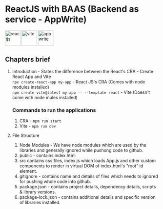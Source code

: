 # ReactJS with BAAS (Backend as service - AppWrite)
<img width="50" alt="reactjs" src="https://github.com/user-attachments/assets/a7937a92-5443-4bf2-aa5e-e4cc158ca550" />
<img width="50" alt="vite" src="https://github.com/user-attachments/assets/fdadc46a-36b4-4ed8-8bc8-2d313f0aa6e8" />
<img width="50" alt="appwrite" src="https://github.com/user-attachments/assets/cdc4bbb7-add9-4c24-a089-0020dc7a133b" />


## Chapters brief

1. Introduction - States the difference between the React's CRA - Create React App and Vite<br>
  ``npx create-react-app my-app`` - React JS's CRA (Comes with node modules installed)<br>
  ``npm create vite@latest my-app -- --template react`` - Vite (Doesn't come with node mules installed)

    ### Commands to run the applications
    1. CRA - ``npm run start``
    2. Vite - ``npm run dev``

2. File Structure<br>
   1. Node Modules - We have node modules which are used by the libraries and generally ignored while pushong code to github.
   2. public - contains index.html
   3. src contains css files, index.js which loads App.js and other custom components to render in virtual DOM of index.html's "root" id element.
   4. gitignore - contains name and details of files which needs to ignored for pushing whole code into github.
   5. package.json - contains project details, dependency details, scripts & library versions.
   6. package-lock.json - contains additional details and specific version of libraries installed.